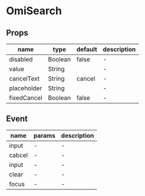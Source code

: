 # OmiSearch

## Props

| name        | type    | default | description |
| ----------- | ------- | ------- | ----------- |
| disabled    | Boolean | false   | -           |
| value       | String  |         | -           |
| cancelText  | String  | cancel  | -           |
| placeholder | String  |         | -           |
| fixedCancel | Boolean | false   | -           |

## Event

| name   | params | description |
| ------ | ------ | ----------- |
| input  | -      | -           |
| cabcel | -      | -           |
| input  | -      | -           |
| clear  | -      | -           |
| focus  | -      | -           |
